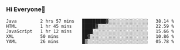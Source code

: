 ### Hi Everyone👋
<!--START_SECTION:waka-->
```text
Java         2 hrs 57 mins   █████████▓░░░░░░░░░░░░░░░   38.14 % 
HTML         1 hr 45 mins    █████▓░░░░░░░░░░░░░░░░░░░   22.59 % 
JavaScript   1 hr 12 mins    ████░░░░░░░░░░░░░░░░░░░░░   15.66 % 
XML          50 mins         ██▓░░░░░░░░░░░░░░░░░░░░░░   10.86 % 
YAML         26 mins         █▒░░░░░░░░░░░░░░░░░░░░░░░   05.78 % 
```
<!--END_SECTION:waka-->


<!--
**YeonSeong-Lee/YeonSeong-Lee** is a ✨ _special_ ✨ repository because its `README.md` (this file) appears on your GitHub profile.

Here are some ideas to get you started:

- 🔭 I’m currently working on ...
- 🌱 I’m currently learning ...
- 👯 I’m looking to collaborate on ...
- 🤔 I’m looking for help with ...
- 💬 Ask me about ...
- 📫 How to reach me: ...
- 😄 Pronouns: ...
- ⚡ Fun fact: ...
-->
